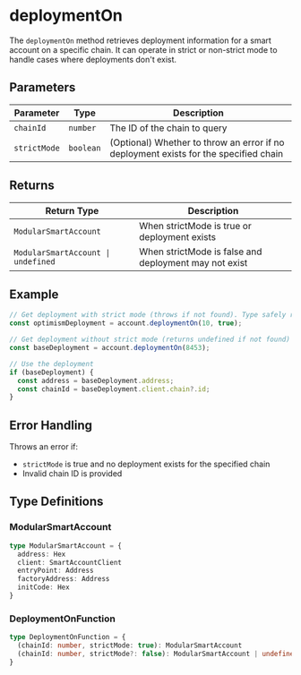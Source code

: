 # deploymentOn

The `deploymentOn` method retrieves deployment information for a smart account on a specific chain. It can operate in strict or non-strict mode to handle cases where deployments don't exist.

## Parameters

| Parameter | Type | Description |
|-----------|------|-------------|
| `chainId` | `number` | The ID of the chain to query |
| `strictMode` | `boolean` | (Optional) Whether to throw an error if no deployment exists for the specified chain |

## Returns

| Return Type | Description |
|------------|-------------|
| `ModularSmartAccount` | When strictMode is true or deployment exists |
| `ModularSmartAccount \| undefined` | When strictMode is false and deployment may not exist |

## Example

```typescript
// Get deployment with strict mode (throws if not found). Type safely returns the ModularSmartAccount
const optimismDeployment = account.deploymentOn(10, true);

// Get deployment without strict mode (returns undefined if not found)
const baseDeployment = account.deploymentOn(8453);

// Use the deployment
if (baseDeployment) {
  const address = baseDeployment.address;
  const chainId = baseDeployment.client.chain?.id;
}
```

## Error Handling

Throws an error if:
- `strictMode` is true and no deployment exists for the specified chain
- Invalid chain ID is provided

## Type Definitions

### ModularSmartAccount
```typescript
type ModularSmartAccount = {
  address: Hex
  client: SmartAccountClient
  entryPoint: Address
  factoryAddress: Address
  initCode: Hex
}
```

### DeploymentOnFunction
```typescript
type DeploymentOnFunction = {
  (chainId: number, strictMode: true): ModularSmartAccount
  (chainId: number, strictMode?: false): ModularSmartAccount | undefined
}
```
